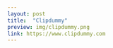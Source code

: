 ```yaml
---
layout: post
title:  "Clipdummy"
preview: img/clipdummy.png
link: https://www.clipdummy.com
---
```


